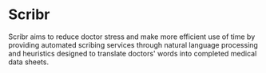 # Scribr

Scribr aims to reduce doctor stress and make more efficient use of time by providing automated scribing services through natural language processing and heuristics designed to translate doctors' words into completed medical data sheets.
